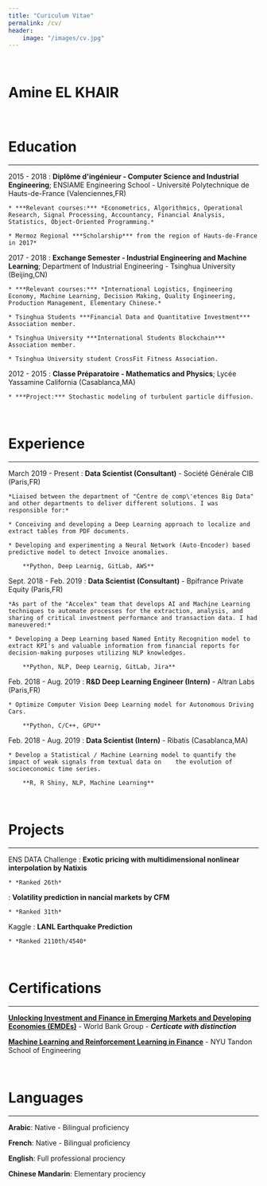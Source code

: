 ```yaml
---
title: "Curiculum Vitae"
permalink: /cv/
header:
    image: "/images/cv.jpg"
---
```


<br/>

Amine EL KHAIR
============

<br/>

# Education
---------

2015 - 2018
:   **Diplôme d'ingénieur - Computer Science and Industrial Engineering**; ENSIAME Engineering School - Université Polytechnique de Hauts-de-France (Valenciennes,FR)

    * ***Relevant courses:*** *Econometrics, Algorithmics, Operational Research, Signal Processing, Accountancy, Financial Analysis, Statistics, Object-Oriented Programming.*
    
    * Mermoz Regional ***Scholarship*** from the region of Hauts-de-France in 2017*

2017 - 2018
:   **Exchange Semester - Industrial Engineering and Machine Learning**; Department of Industrial Engineering - Tsinghua University (Beijing,CN)

	* ***Relevant courses:*** *International Logistics, Engineering Economy, Machine Learning, Decision Making, Quality Engineering, Production Management, Elementary Chinese.*
	
    * Tsinghua Students ***Financial Data and Quantitative Investment*** Association member.

    * Tsinghua University ***International Students Blockchain*** Association member.
    
    * Tsinghua University student CrossFit Fitness Association.

2012 - 2015
:   **Classe Préparatoire - Mathematics and Physics**; Lycée Yassamine California (Casablanca,MA)

    * ***Project:*** Stochastic modeling of turbulent particle diffusion.

<br/>

# Experience
----------

March 2019 - Present
:   **Data Scientist (Consultant)** - Société Générale CIB (Paris,FR)

    *Liaised between the department of "Centre de comp\'etences Big Data" and other departments to deliver different solutions. I was responsible for:*

    * Conceiving and developing a Deep Learning approach to localize and extract tables from PDF documents.

    * Developing and experimenting a Neural Network (Auto-Encoder) based predictive model to detect Invoice anomalies.
    
	    **Python, Deep Learnig, GitLab, AWS**

Sept. 2018 - Feb. 2019
:   **Data Scientist (Consultant)** - Bpifrance Private Equity (Paris,FR)

    *As part of the "Accelex" team that develops AI and Machine Learning techniques to automate processes for the extraction, analysis, and sharing of critical investment performance and transaction data. I had maneuvered:*

    * Developing a Deep Learning based Named Entity Recognition model to extract KPI's and valuable information from financial reports for decision-making purposes utilizing NLP knowledges.
    
	    **Python, NLP, Deep Learnig, GitLab, Jira**

Feb. 2018 - Aug. 2019
:   **R&D Deep Learning Engineer (Intern)** - Altran Labs (Paris,FR)

    * Optimize Computer Vision Deep Learning model for Autonomous Driving Cars.
    
	    **Python, C/C++, GPU**
	    
Feb. 2018 - Aug. 2019
:   **Data Scientist (Intern)** - Ribatis (Casablanca,MA)

    * Develop a Statistical / Machine Learning model to quantify the impact of weak signals from textual data on	the evolution of socioeconomic time series.
    
	    **R, R Shiny, NLP, Machine Learning**

<br/>

# Projects
----------

ENS DATA Challenge
:   **Exotic pricing with multidimensional nonlinear interpolation by Natixis**

    * *Ranked 26th*
:   **Volatility prediction in nancial markets by CFM**

    * *Ranked 31th*

Kaggle
:   **LANL Earthquake Prediction**

    * *Ranked 2110th/4540*

<br/>

# Certifications
----------

[**Unlocking Investment and Finance in Emerging Markets and Developing Economies (EMDEs)**](https://courses.edx.org/certificates/59f080c913014357972658c7bd57fb6a) - World Bank Group  - ***Certicate with distinction***

[**Machine Learning and Reinforcement Learning in Finance**](https://www.coursera.org/account/accomplishments/verify/XQ6RUQ9HCQP8) - NYU Tandon School of Engineering

<br/>

# Languages
----------

**Arabic**: Native - Bilingual proficiency

**French**: Native - Bilingual proficiency

**English**: Full professional prociency

**Chinese Mandarin**: Elementary prociency
